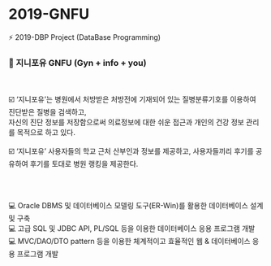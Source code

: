 # 2019-GNFU

⚡ 2019-DBP Project (DataBase Programming)

<h3> 🏥 지니포유 GNFU (Gyn + info + you) </h3>
</br></br>
☑️ ‘지니포유’는 병원에서 처방받은 처방전에 기재되어 있는 질병분류기호를 이용하여 진단받은 질병을 검색하고, <br>
    자신의 진단 정보를 저장함으로써 의료정보에 대한 쉬운 접근과 개인의 건강 정보 관리를 목적으로 하고 있다. <br> <br>
☑️ ‘지니포유’ 사용자들의 학교 근처 산부인과 정보를 제공하고, 사용자들끼리 후기를 공유하여 후기를 토대로 병원 랭킹을 제공한다.

<br><br>

💻 Oracle DBMS 및 데이터베이스 모델링 도구(ER-Win)를 활용한 데이터베이스 설계 및 구축 <br>
💻 고급 SQL 및 JDBC API, PL/SQL 등을 이용한 데이터베이스 응용 프로그램 개발 <br>
💻 MVC/DAO/DTO pattern 등을 이용한 체계적이고 효율적인 웹 & 데이터베이스 응용 프로그램 개발 <br>


